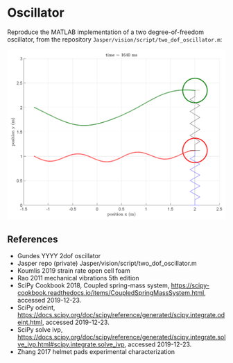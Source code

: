 # Oscillator

Reproduce the MATLAB implementation of a two degree-of-freedom oscillator, from the repository `Jasper/vision/script/two_dof_oscillator.m`: 

![image](configuration_t_1640_ms.png)

## References

* Gundes YYYY 2dof oscillator
* Jasper repo (private) Jasper/vision/script/two_dof_oscillator.m
* Koumlis 2019 strain rate open cell foam
* Rao 2011 mechanical vibrations 5th edition
* SciPy Cookbook 2018, Coupled spring-mass system, https://scipy-cookbook.readthedocs.io/items/CoupledSpringMassSystem.html, accessed 2019-12-23.
* SciPy odeint, https://docs.scipy.org/doc/scipy/reference/generated/scipy.integrate.odeint.html, accessed 2019-12-23.
* SciPy solve ivp, https://docs.scipy.org/doc/scipy/reference/generated/scipy.integrate.solve_ivp.html#scipy.integrate.solve_ivp, accessed 2019-12-23.
* Zhang 2017 helmet pads experimental characterization

